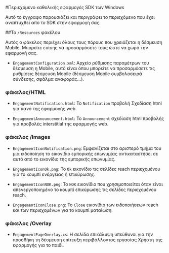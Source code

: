 <properties 
    pageTitle="Περιεχόμενο καθολικής εφαρμογές SDK των Windows" 
    description="Μάθετε περισσότερα σχετικά με τα περιεχόμενα του SDK καθολικής εφαρμογές των Windows για δέσμευση Mobile Azure"                    
    services="mobile-engagement" 
    documentationCenter="mobile" 
    authors="piyushjo" 
    manager="dwrede" 
    editor="" />

<tags 
    ms.service="mobile-engagement" 
    ms.workload="mobile" 
    ms.tgt_pltfrm="mobile-windows-store" 
    ms.devlang="dotnet" 
    ms.topic="article" 
    ms.date="08/19/2016" 
    ms.author="piyushjo" />

#<a name="windows-universal-apps-sdk-content"></a>Περιεχόμενο καθολικής εφαρμογές SDK των Windows

Αυτό το έγγραφο παρουσιάζει και περιγράφει το περιεχόμενο που έχει αναπτυχθεί από το SDK στην εφαρμογή σας.

##<a name="the-resources-folder"></a>Το `/Resources` φακέλου

Αυτός ο φάκελος περιέχει όλους τους πόρους που χρειάζεται η δέσμευση Mobile. Μπορείτε επίσης να προσαρμόσετε τους ώστε να χωρά την εφαρμογή σας.

- `EngagementConfiguration.xml`: Αρχείο ρύθμισης παραμέτρων του δέσμευση η Mobile, αυτό είναι όπου μπορείτε να προσαρμόσετε τις ρυθμίσεις δέσμευση Mobile (δέσμευση Mobile συμβολοσειρά σύνδεσης, σφάλμα αναφοράς...).

### <a name="html-folder"></a>φάκελος/HTML

- `EngagementNotification.html`: Το `Notification` προβολή Σχεδίαση html για πανό της εφαρμογής web.

- `EngagementAnnouncement.html`: Το `Announcement` σχεδίαση html προβολής για προβολές interstitial της εφαρμογής web.

### <a name="images-folder"></a>φάκελος /Images

- `EngagementIconNotification.png`: Εμφανίζεται στο αριστερό τμήμα του μια ειδοποίηση το εικονίδιο εμπορικής επωνυμίας αντικαταστήσει σε αυτό από το εικονίδιο της εμπορικής επωνυμίας.

- `EngagementIconOk.png`: Το `Ok` εικονίδιο τις σελίδες reach περιεχομένου για το κουμπί ενέργειας ή επικύρωσης.

- `EngagementIconNOK.png`: Το `NOK` εικονίδιο που χρησιμοποιείται όταν είναι απενεργοποιημένο το κουμπί επικύρωσης τις σελίδες περιεχομένου reach.
 
- `EngagementIconClose.png`: Το `Close` εικονίδιο των ειδοποιήσεων reach και των περιεχομένων για το κουμπί ματαίωση.

### <a name="overlay-folder"></a>φάκελος /Overlay

- `EngagementPageOverlay.cs`: Η σελίδα επικάλυψη υπεύθυνοι για την προσθήκη τη δέσμευση επίτευξη περιβάλλοντος εργασίας Χρήστη της εφαρμογής για το παιδί.
  

